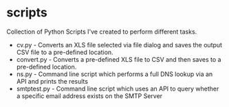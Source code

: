 # scripts
Collection of Python Scripts I've created to perform different tasks.

- cv.py - Converts an XLS file selected via file dialog and saves the output CSV file to a pre-defined location.
- convert.py - Converts a pre-defined XLS file to CSV and then saves to a pre-defined location.
- ns.py - Command line script which performs a full DNS lookup via an API and prints the results
- smtptest.py - Command line script which uses an API to query whether a specific email address exists on the SMTP Server
